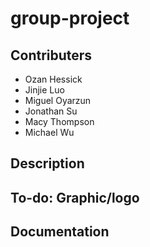 # group-project
## Contributers
+ Ozan Hessick
+ Jinjie Luo
+ Miguel Oyarzun
+ Jonathan Su
+ Macy Thompson
+ Michael Wu

## Description

## To-do: Graphic/logo

## Documentation

